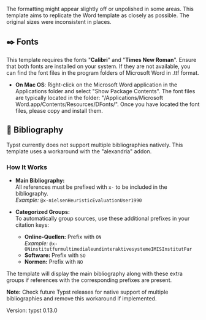 The formatting might appear slightly off or unpolished in some areas. This template aims to replicate the Word template as closely as possible. The original sizes were inconsistent in places.

## ✒️ Fonts

This template requires the fonts "**Calibri**" and "**Times New Roman**". Ensure that both fonts are installed on your system. If they are not available, you can find the font files in the program folders of Microsoft Word in .ttf format.

- **On Mac OS**: Right-click on the Microsoft Word application in the Applications folder and select "Show Package Contents". The font files are typically located in the folder: "/Applications/Microsoft Word.app/Contents/Resources/DFonts/". Once you have located the font files, please copy and install them.

## 📖 Bibliography

Typst currently does not support multiple bibliographies natively. This template uses a workaround with the "alexandria" addon.

### How It Works

- **Main Bibliography:**  
  All references must be prefixed with `x-` to be included in the bibliography.  
  _Example:_ `@x-nielsenHeuristicEvaluationUser1990`

- **Categorized Groups:**  
  To automatically group sources, use these additional prefixes in your citation keys:
  - **Online-Quellen:** Prefix with `ON`  
    _Example:_ `@x-ONinstitutfurmultimedialeundinteraktivesystemeIMISInstitutFur`
  - **Software:** Prefix with `SO`
  - **Normen:** Prefix with `NO`

The template will display the main bibliography along with these extra groups if references with the corresponding prefixes are present.

**Note:** Check future Typst releases for native support of multiple bibliographies and remove this workaround if implemented.

Version: typst 0.13.0
